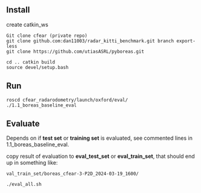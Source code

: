 ## Install

create catkin_ws
```
Git clone cfear (private repo)
git clone github.com:dan11003/radar_kitti_benchmark.git branch export-less
git clone https://github.com/utiasASRL/pyboreas.git

cd .. catkin build
source devel/setup.bash
```

## Run
```
roscd cfear_radarodometry/launch/oxford/eval/
./1.1_boreas_baseline_eval 
```

## Evaluate
Depends on if **test set** or **training set** is evaluated, see commented lines in 1.1_boreas_baseline_eval.

copy result of evaluation to **eval_test_set** or **eval_train_set**, that should end up in something like:

```
val_train_set/boreas_cfear-3-P2D_2024-03-19_1600/
```


```
./eval_all.sh
```



